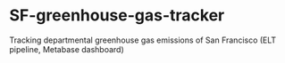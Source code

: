 # SF-greenhouse-gas-tracker
Tracking departmental greenhouse gas emissions of San Francisco (ELT pipeline, Metabase dashboard) 
